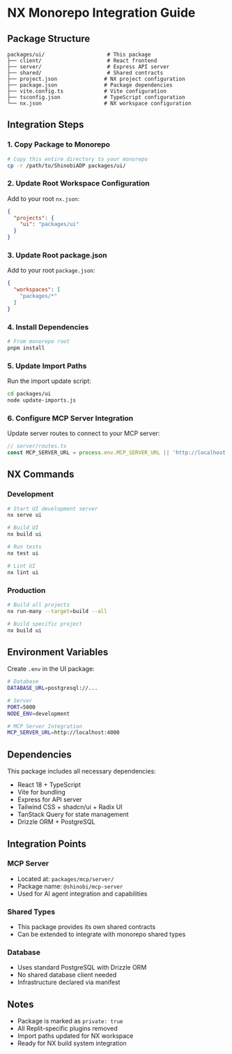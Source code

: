 # NX Monorepo Integration Guide

## Package Structure
```
packages/ui/                    # This package
├── client/                     # React frontend
├── server/                     # Express API server
├── shared/                     # Shared contracts
├── project.json               # NX project configuration
├── package.json               # Package dependencies
├── vite.config.ts             # Vite configuration
├── tsconfig.json              # TypeScript configuration
└── nx.json                    # NX workspace configuration
```

## Integration Steps

### 1. Copy Package to Monorepo
```bash
# Copy this entire directory to your monorepo
cp -r /path/to/ShinobiADP packages/ui/
```

### 2. Update Root Workspace Configuration
Add to your root `nx.json`:
```json
{
  "projects": {
    "ui": "packages/ui"
  }
}
```

### 3. Update Root package.json
Add to your root `package.json`:
```json
{
  "workspaces": [
    "packages/*"
  ]
}
```

### 4. Install Dependencies
```bash
# From monorepo root
pnpm install
```

### 5. Update Import Paths
Run the import update script:
```bash
cd packages/ui
node update-imports.js
```

### 6. Configure MCP Server Integration
Update server routes to connect to your MCP server:
```typescript
// server/routes.ts
const MCP_SERVER_URL = process.env.MCP_SERVER_URL || 'http://localhost:4000';
```

## NX Commands

### Development
```bash
# Start UI development server
nx serve ui

# Build UI
nx build ui

# Run tests
nx test ui

# Lint UI
nx lint ui
```

### Production
```bash
# Build all projects
nx run-many --target=build --all

# Build specific project
nx build ui
```

## Environment Variables

Create `.env` in the UI package:
```bash
# Database
DATABASE_URL=postgresql://...

# Server
PORT=5000
NODE_ENV=development

# MCP Server Integration
MCP_SERVER_URL=http://localhost:4000
```

## Dependencies

This package includes all necessary dependencies:
- React 18 + TypeScript
- Vite for bundling
- Express for API server
- Tailwind CSS + shadcn/ui + Radix UI
- TanStack Query for state management
- Drizzle ORM + PostgreSQL

## Integration Points

### MCP Server
- Located at: `packages/mcp/server/`
- Package name: `@shinobi/mcp-server`
- Used for AI agent integration and capabilities

### Shared Types
- This package provides its own shared contracts
- Can be extended to integrate with monorepo shared types

### Database
- Uses standard PostgreSQL with Drizzle ORM
- No shared database client needed
- Infrastructure declared via manifest

## Notes
- Package is marked as `private: true`
- All Replit-specific plugins removed
- Import paths updated for NX workspace
- Ready for NX build system integration
